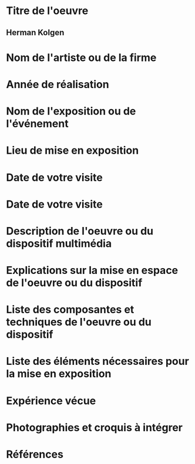 # Titre de l'oeuvre
## Herman Kolgen


# Nom de l'artiste ou de la firme

# Année de réalisation

# Nom de l'exposition ou de l'événement

# Lieu de mise en exposition

# Date de votre visite

# Date de votre visite

# Description de l'oeuvre ou du dispositif multimédia

# Explications sur la mise en espace de l'oeuvre ou du dispositif

# Liste des composantes et techniques de l'oeuvre ou du dispositif

# Liste des éléments nécessaires pour la mise en exposition

# Expérience vécue

# Photographies et croquis à intégrer

# Références
